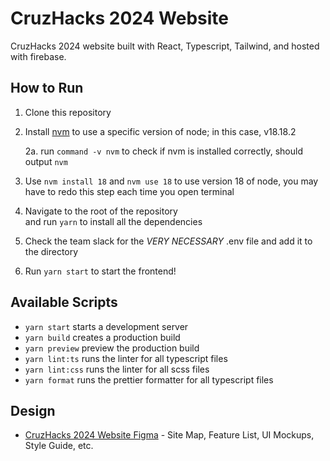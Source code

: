# CruzHacks 2024 Website

CruzHacks 2024 website built with React, Typescript, Tailwind, and hosted with firebase.

## How to Run

1. Clone this repository
2. Install [nvm](https://github.com/nvm-sh/nvm) to use a specific version of node; in this case, v18.18.2
    
   2a. run `command -v nvm` to check if nvm is installed correctly, should output `nvm` 
3. Use `nvm install 18` and `nvm use 18` to 
   use version 18 of node, you may have to redo this step each time you open terminal 
4. Navigate to the root of the repository   
   and run `yarn` to install all the dependencies
5. Check the team slack for the *VERY 
   NECESSARY* .env file and add it to the directory 
5. Run `yarn start` to start the frontend!

## Available Scripts

- `yarn start` starts a development server
- `yarn build` creates a production build
- `yarn preview` preview the production build
- `yarn lint:ts` runs the linter for all typescript files
- `yarn lint:css` runs the linter for all scss files
- `yarn format` runs the prettier formatter for all typescript files

## Design

- [CruzHacks 2024 Website Figma](https://www.figma.com/file/IXAajiFoWwcPU70DFs6hRt/2024-Website?type=design&node-id=2%3A2208&mode=design&t=JUGVyFxn8iTvM5LQ-1](https://www.figma.com/file/IXAajiFoWwcPU70DFs6hRt/2024-Website?type=design&t=JUGVyFxn8iTvM5LQ-6)https://www.figma.com/file/IXAajiFoWwcPU70DFs6hRt/2024-Website?type=design&t=JUGVyFxn8iTvM5LQ-6) - Site Map, Feature List, UI Mockups, Style Guide, etc.

